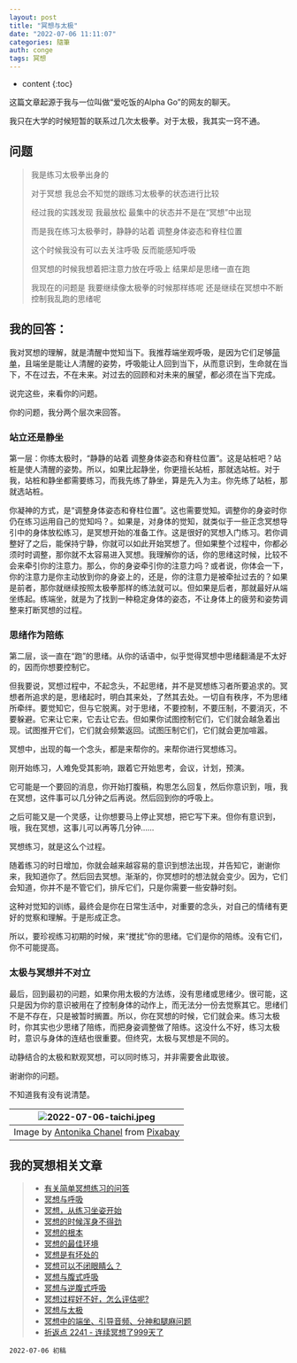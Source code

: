 ```yaml
---
layout: post
title: "冥想与太极"
date: "2022-07-06 11:11:07"
categories: 隨筆
auth: conge
tags: 冥想
---
```


* content
{:toc}

这篇文章起源于我与一位叫做“爱吃饭的Alpha Go”的网友的聊天。

我只在大学的时候短暂的联系过几次太极拳。对于太极，我其实一窍不通。





## 问题

> 我是练习太极拳出身的  
>
> 对于冥想 我总会不知觉的跟练习太极拳的状态进行比较
>
> 经过我的实践发现  我最放松 最集中的状态并不是在“冥想”中出现
>
> 而是我在练习太极拳时，静静的站着 调整身体姿态和脊柱位置
>
> 这个时候我没有可以去关注呼吸  反而能感知呼吸
>
> 但冥想的时候我想着把注意力放在呼吸上 结果却是思绪一直在跑
>
> 我现在的问题是 我要继续像太极拳的时候那样练呢  还是继续在冥想中不断控制我乱跑的思绪呢

## 我的回答：

我对冥想的理解，就是清醒中觉知当下。我推荐端坐观呼吸，是因为它们足够[简单](/2022/04/08/simple-meditation/)，且端坐是能让人清醒的姿势，呼吸能让人回到当下，从而意识到，生命就在当下，不在过去，不在未来。对过去的回顾和对未来的展望，都必须在当下完成。

说完这些，来看你的问题。

你的问题，我分两个层次来回答。

### 站立还是静坐

第一层：你练太极时，“静静的站着 调整身体姿态和脊柱位置”。这是站桩吧？站桩是使人清醒的姿势。所以，如果比起静坐，你更擅长站桩，那就选站桩。对于我，站桩和静坐都需要练习，而我先练了静坐，算是先入为主。你先练了站桩，那就选站桩。

你凝神的方式，是“调整身体姿态和脊柱位置”。这也需要觉知。调整你的身姿时你仍在练习运用自己的觉知吗？。如果是，对身体的觉知，就类似于一些正念冥想导引中的身体放松练习，是冥想开始的准备工作。这是很好的冥想入门练习。若你调整好了之后，能保持宁静，你就可以如此开始冥想了。但如果整个过程中，你都必须时时调整，那你就不太容易进入冥想。我理解你的话，你的思绪这时候，比较不会来牵引你的注意力。那么，你的身姿牵引你的注意力吗？或者说，你体会一下，你的注意力是你主动放到你的身姿上的，还是，你的注意力是被牵扯过去的？如果是前者，那你就继续按照太极拳那样的练法就可以。但如果是后者，那就最好从端坐练起。练端坐，就是为了找到一种稳定身体的姿态，不让身体上的疲劳和姿势调整来打断冥想的过程。

### 思绪作为陪练

第二层，谈一直在“跑”的思绪。从你的话语中，似乎觉得冥想中思绪翻涌是不太好的，因而你想要控制它。

但我要说，冥想过程中，不起念头，不起思绪，并不是冥想练习者所要追求的。冥想者所追求的是，思绪起时，明白其来处，了然其去处。一切自有秩序，不为思绪所牵绊。要觉知它，但与它脱离。对于思绪，不要控制，不要压制，不要消灭，不要躲避。它来让它来，它去让它去。但如果你试图控制它们，它们就会越急着出现。试图推开它们，它们就会频繁返回。试图压制它们，它们就会更加喧嚣。

冥想中，出现的每一个念头，都是来帮你的。来帮你进行冥想练习。

刚开始练习，人难免受其影响，跟着它开始思考，会议，计划，预演。

它可能是一个要回的消息，你开始打腹稿，构思怎么回复，然后你意识到，哦，我在冥想，这件事可以几分钟之后再说。然后回到你的呼吸上。

之后可能又是一个灵感，让你想要马上停止冥想，把它写下来。但你有意识到，哦，我在冥想，这事儿可以再等几分钟……

冥想练习，就是这么个过程。

随着练习的时日增加，你就会越来越容易的意识到想法出现，并告知它，谢谢你来，我知道你了。然后回去冥想。渐渐的，你冥想时的想法就会变少。因为，它们会知道，你并不是不管它们，排斥它们，只是你需要一些安静时刻。

这种对觉知的训练，最终会是你在日常生活中，对重要的念头，对自己的情绪有更好的觉察和理解。于是形成正念。

所以，要珍视练习初期的时候，来“搅扰”你的思绪。它们是你的陪练。没有它们，你不可能提高。

### 太极与冥想并不对立

最后，回到最初的问题，如果你用太极的方法练，没有思绪或思绪少。很可能，这只是因为你的意识被用在了控制身体的动作上，而无法分一份去觉察其它。思绪们不是不存在，只是被暂时搁置。所以，你在冥想的时候，它们就会来。练习太极时，你其实也少思绪了陪练，而把身姿调整做了陪练。这没什么不好，练习太极时，意识与身体的连结也很重要。但终究，太极与冥想是不同的。

动静结合的太极和默观冥想，可以同时练习，并非需要舍此取彼。

谢谢你的问题。

不知道我有没有说清楚。

| ![2022-07-06-taichi.jpeg](https://s2.loli.net/2022/07/07/HGziZb6pXIkCgK7.jpg)|
| --------------------------------- |
| Image by <a href="https://pixabay.com/users/antonika-2935294/?utm_source=link-attribution&amp;utm_medium=referral&amp;utm_campaign=image&amp;utm_content=1583819">Antonika Chanel</a> from <a href="https://pixabay.com/?utm_source=link-attribution&amp;utm_medium=referral&amp;utm_campaign=image&amp;utm_content=1583819">Pixabay</a> |

## 我的冥想相关文章

> * [有关简单冥想练习的问答](https://conge.livingwithfcs.org/2022/04/15/Q-and-A-about-meditation/)
> * [冥想与呼吸](https://conge.livingwithfcs.org/2022/04/22/breathing/)
> * [冥想，从练习坐姿开始](https://conge.livingwithfcs.org/2022/04/27/sitting/)
> * [冥想的时候浑身不得劲](https://conge.livingwithfcs.org/2022/05/03/unsettling/)
> * [冥想的根本](https://conge.livingwithfcs.org/2022/05/10/basics/)
> * [冥想的最佳环境](https://conge.livingwithfcs.org/2022/05/17/meditation-env/)
> * [冥想是有坏处的](https://conge.livingwithfcs.org/2022/06/03/disadvantages/)
> * [冥想可以不闭眼睛么？](https://conge.livingwithfcs.org/2022/06/09/eye/)
> * [冥想与腹式呼吸](https://conge.livingwithfcs.org/2022/06/16/belly-breathing/)
> * [冥想与逆腹式呼吸](https://conge.livingwithfcs.org/2022/06/24/alternative-breathing/)
> * [冥想过程好不好，怎么评估呢?](https://conge.livingwithfcs.org/2022/06/29/no-judgement/)
> * [冥想与太极](https://conge.livingwithfcs.org/2022/07/06/taichi/)
> * [冥想中的端坐、引导音频、分神和腿麻问题](https://conge.livingwithfcs.org/2022/07/27/meditation-difficulties/)
> * [折返点 2241 - 连续冥想了999天了](https://conge.livingwithfcs.org/2022/10/16/ReturnPoint-999-meditations/)
```
2022-07-06 初稿
```
